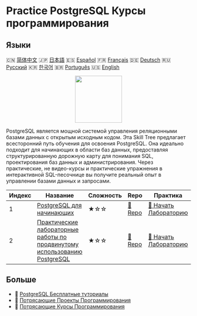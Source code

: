 # Practice PostgreSQL Курсы программирования

## Языки

🇨🇳 [简体中文](README_zh.md) 🇯🇵 [日本語](README_ja.md) 🇪🇸 [Español](README_es.md) 🇫🇷 [Français](README_fr.md) 🇩🇪 [Deutsch](README_de.md) 🇷🇺 [Русский](README_ru.md) 🇰🇷 [한국어](README_ko.md) 🇧🇷 [Português](README_pt.md) 🇺🇸 [English](README.md) 

<div align="center">
<img width="128px" src="https://file.labex.io/path/9xEeZgWSNpHA.png">
</div>

PostgreSQL является мощной системой управления реляционными базами данных с открытым исходным кодом. Эта Skill Tree предлагает всесторонний путь обучения для освоения PostgreSQL. Она идеально подходит для начинающих в области баз данных, предоставляя структурированную дорожную карту для понимания SQL, проектирования баз данных и администрирования. Через практические, не видео-курсы и практические упражнения в интерактивной SQL-песочнице вы получите реальный опыт в управлении базами данных и запросами.

|   Индекс | Название                                                                                                                                    | Сложность   | Repo                                                                        | Практика                                                                                |
|----------|---------------------------------------------------------------------------------------------------------------------------------------------|-------------|-----------------------------------------------------------------------------|-----------------------------------------------------------------------------------------|
|        1 | [PostgreSQL для начинающих](https://labex.io/ru/courses/postgresql-for-beginners)                                                           | ★☆☆         | [🔗 Repo](https://github.com/labex-labs/postgresql-for-beginners)           | [🚀 Начать Лабораторию](https://labex.io/ru/courses/postgresql-for-beginners)           |
|        2 | [Практические лабораторные работы по продвинутому использованию PostgreSQL](https://labex.io/ru/courses/advanced-postgresql-practical-labs) | ★☆☆         | [🔗 Repo](https://github.com/labex-labs/advanced-postgresql-practical-labs) | [🚀 Начать Лабораторию](https://labex.io/ru/courses/advanced-postgresql-practical-labs) |

## Больше

- 🔗 [PostgreSQL Бесплатные туториалы](https://github.com/labex-labs/postgresql-free-tutorials)
- 🔗 [Потрясающие Проекты Программирования](https://github.com/labex-labs/awesome-programming-projects)
- 🔗 [Потрясающие Курсы Программирования](https://github.com/labex-labs/awesome-programming-courses)

